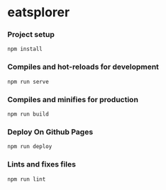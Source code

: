 # eatsplorer

### Project setup
```
npm install
```

### Compiles and hot-reloads for development
```
npm run serve
```

### Compiles and minifies for production
```
npm run build
```

### Deploy On Github Pages
```
npm run deploy
```

### Lints and fixes files
```
npm run lint
```